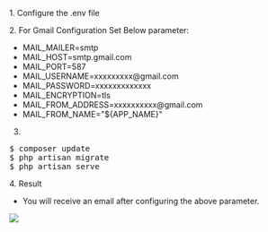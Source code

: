 <p>1. Configure the .env file</p>

<p>2. For Gmail Configuration Set Below parameter:<p>
    <ul>
        <li>MAIL_MAILER=smtp</li>
        <li>MAIL_HOST=smtp.gmail.com</li>
        <li>MAIL_PORT=587</li>
        <li>MAIL_USERNAME=xxxxxxxxx@gmail.com</li>
        <li>MAIL_PASSWORD=xxxxxxxxxxxxx</li>
        <li>MAIL_ENCRYPTION=tls</li>
        <li>MAIL_FROM_ADDRESS=xxxxxxxxxx@gmail.com</li>
        <li>MAIL_FROM_NAME="${APP_NAME}"</li>
     </ul>
    
3. 
<pre>
$ composer update
$ php artisan migrate
$ php artisan serve
</pre>

<p>4. Result</p>
<ul>
    <li>You will receive an email after configuring the above parameter.</li>
</ul>
<img src="https://user-images.githubusercontent.com/59720723/143690024-1bf44b43-fb09-4d47-bdac-d8aab8a1b6e3.png" />


 
